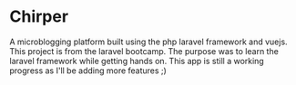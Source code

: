 
# Chirper

A microblogging platform built using the php laravel framework and vuejs. This project is from the laravel bootcamp. The purpose was to learn the laravel framework while getting hands on. This app is still a working progress as I'll be adding more features ;) 


